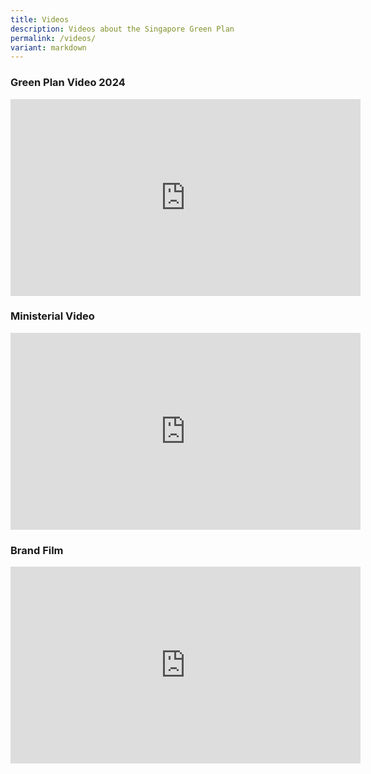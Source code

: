 ```yaml
---
title: Videos
description: Videos about the Singapore Green Plan
permalink: /videos/
variant: markdown
---
```

### Green Plan Video 2024 
<div class="bp-youtube">

<iframe width="560" height="315" src="https://www.youtube.com/embed/oTrwdqIRVKI?si=V-dfehHIhD3bgk6i" title="YouTube video player" frameborder="0" allow="accelerometer; clipboard-write; encrypted-media; gyroscope; picture-in-picture" allowfullscreen=""></iframe>

</div>

### Ministerial Video
<div class="bp-youtube">

<iframe width="560" height="315" src="https://www.youtube.com/embed/oNFeOl7pW9s" title="YouTube video player" frameborder="0" allow="accelerometer; clipboard-write; encrypted-media; gyroscope; picture-in-picture" allowfullscreen=""></iframe>

</div>

### Brand Film
<div class="bp-youtube">

<iframe width="560" height="315" src="https://www.youtube.com/embed/nrFxTglhBQY" title="YouTube video player" frameborder="0" allow="accelerometer; clipboard-write; encrypted-media; gyroscope; picture-in-picture" allowfullscreen=""></iframe>
  
</div>